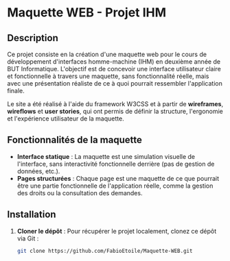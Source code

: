 # Maquette WEB - Projet IHM

## Description
Ce projet consiste en la création d'une maquette web pour le cours de développement d'interfaces homme-machine (IHM) en deuxième année de BUT Informatique. L'objectif est de concevoir une interface utilisateur claire et fonctionnelle à travers une maquette, sans fonctionnalité réelle, mais avec une présentation réaliste de ce à quoi pourrait ressembler l'application finale.

Le site a été réalisé à l'aide du framework W3CSS et à partir de **wireframes**, **wireflows** et **user stories**, qui ont permis de définir la structure, l'ergonomie et l'expérience utilisateur de la maquette.


## Fonctionnalités de la maquette
- **Interface statique** : La maquette est une simulation visuelle de l'interface, sans interactivité fonctionnelle derrière (pas de gestion de données, etc.).
- **Pages structurées** : Chaque page est une maquette de ce que pourrait être une partie fonctionnelle de l'application réelle, comme la gestion des droits ou la consultation des demandes.

## Installation

1. **Cloner le dépôt** :
   Pour récupérer le projet localement, clonez ce dépôt via Git :
   ```bash
   git clone https://github.com/FabioEtoile/Maquette-WEB.git
